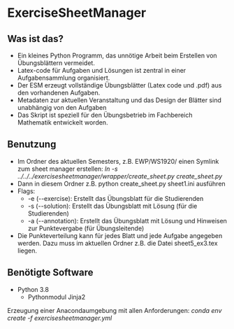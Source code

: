 # ExerciseSheetManager

## Was ist das? 
* Ein kleines Python Programm, das unnötige Arbeit beim Erstellen von Übungsblättern vermeidet. 
* Latex-code für Aufgaben und Lösungen ist zentral in einer Aufgabensammlung organisiert. 
* Der ESM erzeugt vollständige Übungsblätter (Latex code und .pdf) aus den vorhandenen Aufgaben. 
* Metadaten zur aktuellen Veranstaltung und das Design der Blätter sind unabhängig von den Aufgaben
* Das Skript ist speziell für den Übungsbetrieb im Fachbereich Mathematik entwickelt worden. 

## Benutzung
* Im Ordner des aktuellen Semesters, z.B. EWP/WS1920/ einen Symlink zum sheet manager erstellen:
   *ln -s ../../../exercisesheetmanager/wrapper/create_sheet.py create_sheet.py*
* Dann in diesem Ordner z.B. python create_sheet.py sheet1.ini ausführen
* Flags:
    * -e (--exercise): Erstellt das Übungsblatt für die Studierenden
    * -s (--solution): Erstellt das Übungsblatt mit Lösung (für die Studierenden)
    * -a (--annotation): Erstellt das Übungsblatt mit Lösung und Hinweisen zur Punktevergabe (für Übungsleitende)
* Die Punkteverteilung kann für jedes Blatt und jede Aufgabe angegeben werden. Dazu muss im aktuellen Ordner z.B. die Datei sheet5_ex3.tex liegen.

## Benötigte Software
* Python 3.8
    * Pythonmodul Jinja2   

Erzeugung einer Anacondaumgebung mit allen Anforderungen: *conda env create -f exercisesheetmanager.yml*

